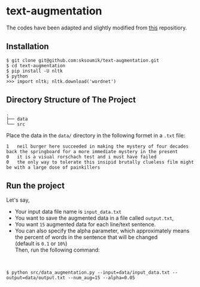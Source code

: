 # text-augmentation

The codes have been adapted and slightly modified from [this](https://github.com/jasonwei20/eda_nlp) repositiory. 
## Installation

    $ git clone git@github.com:sksoumik/text-augmentation.git
    $ cd text-augmentation
    $ pip install -U nltk
    $ python
    >>> import nltk; nltk.download('wordnet')

## Directory Structure of The Project
```
.
├── data
└── src
```

Place the data in the `data/` directory in the following formet in a `.txt` file: 

    1   neil burger here succeeded in making the mystery of four decades back the springboard for a more immediate mystery in the present 
    0   it is a visual rorschach test and i must have failed 
    0   the only way to tolerate this insipid brutally clueless film might be with a large dose of painkillers

## Run the project

Let's say, 
 - Your input data file name is `input_data.txt`
  - You want to save the augmented data in a file called `output.txt`,
  - You want `15` augmented data for each line/text sentence.
  - You can also specify the alpha parameter, which approximately means the percent of words in the sentence that will be changed      
(default    is    `0.1` or `10%`)  
Then, run the following command: 

<br/>

    $ python src/data_augmentation.py --input=data/input_data.txt --output=data/output.txt --num_aug=15 --alpha=0.05


